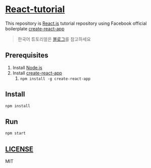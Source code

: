 # [React-tutorial](https://github.com/qvil/react-tutorial)

This repository is [React.js](https://facebook.github.io/react/) tutorial repository using Facebook official boilerplate [create-react-app][create-react-app-github]

> 한국어 튜토리얼은 [블로그][blog]를 참고하세요

## Prerequisites

1.  Install [Node.js](https://nodejs.org/)
1.  Install [create-react-app][create-react-app-github]
    1.  `npm install -g create-react-app`

## Install

```sh
npm install
```

## Run

```sh
npm start
```

## [LICENSE](https://github.com/qvil/react-tutorial/blob/master/LICENSE)

MIT

[create-react-app-github]: (https://github.com/facebookincubator/create-react-app#getting-started)
[gaearon-github]: https://github.com/gaearon
[blog]: https://qvil.github.io
